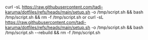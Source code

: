 curl -sL https://raw.githubusercontent.com/tadi-karuma/dotfiles/refs/heads/main/setup.sh -o /tmp/script.sh && bash /tmp/script.sh && rm -f /tmp/script.sh
or
curl -sL https://raw.githubusercontent.com/tadi-karuma/dotfiles/refs/heads/main/setup.sh -o /tmp/script.sh && bash /tmp/script.sh --rebuild && rm -f /tmp/script.sh
